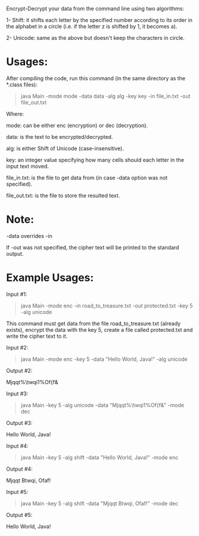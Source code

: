 Encrypt-Decrypt your data from the command line using two algorithms:

1- Shift: it shifts each letter by the specified number according to its order in the alphabet in a circle
(i.e. if the letter z is shifted by 1, it becomes a).

2- Unicode: same as the above but doesn't keep the characters in circle.

# Usages:

After compiling the code, run this command (in the same directory as the *.class files):

> java Main -mode mode -data data -alg alg -key key -in file_in.txt -out file_out.txt

Where:

mode: can be either enc (encryption) or dec (decryption).

data: is the text to be encrypted/decrypted.

alg: is either Shift of Unicode (case-insensitive).

key: an integer value specifying how many cells should each letter in the input text moved.

file_in.txt: is the file to get data from (in case -data option was not specified).

file_out.txt: is the file to store the resulted text.

# Note:

-data overrides -in

If -out was not specified, the cipher text will be printed to the standard output.

# Example Usages:

Input #1:

> java Main -mode enc -in road_to_treasure.txt -out protected.txt -key 5 -alg unicode

This command must get data from the file road_to_treasure.txt (already exists), encrypt the data with the key 5,
create a file called protected.txt and write the cipher text to it.

Input #2:

> java Main -mode enc -key 5 -data "Hello World, Java!" -alg unicode

Output #2:

Mjqqt%\twqi1%Of{f&

Input #3:

> java Main -key 5 -alg unicode -data "Mjqqt%\twqi1%Of{f&" -mode dec

Output #3:

Hello World, Java!

Input #4:

> java Main -key 5 -alg shift -data "Hello World, Java!" -mode enc

Output #4:

Mjqqt Btwqi, Ofaf!

Input #5:

> java Main -key 5 -alg shift -data "Mjqqt Btwqi, Ofaf!" -mode dec

Output #5:

Hello World, Java!

